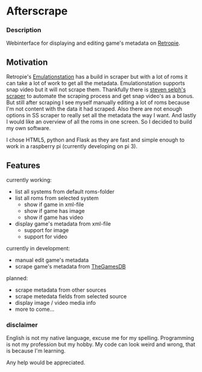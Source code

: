 # Afterscrape #

### Description ###
Webinterface for displaying and editing game's metadata on [Retropie](https://retropie.org.uk/).

## Motivation ##
Retropie's [Emulationstation](http://www.emulationstation.org/) has a build in scraper but with a lot of roms it can take a lot of work to get all the metadata. Emulationstation supports snap video but it will not scrape them. Thankfully there is [steven selph's scraper](https://github.com/sselph/scraper/wiki) to automate the scraping process and get snap video's as a bonus. But still after scraping I see myself manually editing a lot of roms because I'm not content with the data it had scraped. Also there are not enough options in SS scraper to really set all the metadata the way I want. And lastly I would like an overview of all the roms in one screen. So I decided to build my own software.

I chose HTML5, python and Flask as they are fast and simple enough to work in a raspberry pi (currently developing on pi 3).

## Features ##
currently working:
* list all systems from default roms-folder
* list all roms from selected system
  * show if game in xml-file
  * show if game has image
  * show if game has video
* display game's metadata from xml-file
  * support for image
  * support for video

currently in development:
* manual edit game's metadata
* scrape game's metadata from [TheGamesDB](http://thegamesdb.net/)

planned:
* scrape metadata from other sources
* scrape metedata fields from selected source
* display image / video media info
* more to come...

### disclaimer ###
English is not my native language, excuse me for my spelling. Programming is not my profession but my hobby. My code can look weird and wrong, that is because I'm learning.

Any help would be appreciated.
